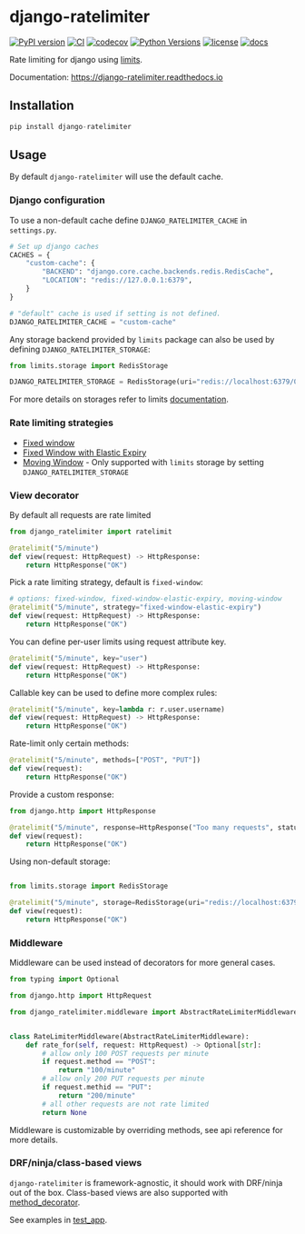 # django-ratelimiter

[![PyPI version](https://badge.fury.io/py/django-ratelimiter.svg)](https://pypi.org/project/django-ratelimiter/)
[![CI](https://github.com/andriykohut/django-ratelimiter/actions/workflows/ci.yml/badge.svg)](https://github.com/andriykohut/django-ratelimiter/actions/workflows/ci.yml?query=branch%3Amain)
[![codecov](https://codecov.io/gh/andriykohut/django-ratelimiter/branch/main/graph/badge.svg)](https://codecov.io/gh/andriykohut/django-ratelimiter)
[![Python Versions](https://img.shields.io/pypi/pyversions/django-ratelimiter)](https://pypi.python.org/pypi/django-ratelimiter/)
[![license](https://img.shields.io/pypi/l/django-ratelimiter.svg)](https://pypi.python.org/pypi/django-ratelimiter)
[![docs](https://readthedocs.org/projects/django-ratelimiter/badge/?version=latest)](https://django-ratelimiter.readthedocs.io/)

Rate limiting for django using [limits](https://limits.readthedocs.io/en/stable/).

Documentation: <https://django-ratelimiter.readthedocs.io>

## Installation

```py
pip install django-ratelimiter
```

## Usage

By default `django-ratelimiter` will use the default cache.

### Django configuration

To use a non-default cache define `DJANGO_RATELIMITER_CACHE` in `settings.py`.

```py
# Set up django caches
CACHES = {
    "custom-cache": {
        "BACKEND": "django.core.cache.backends.redis.RedisCache",
        "LOCATION": "redis://127.0.0.1:6379",
    }
}

# "default" cache is used if setting is not defined.
DJANGO_RATELIMITER_CACHE = "custom-cache"
```

Any storage backend provided by `limits` package can also be used by defining `DJANGO_RATELIMITER_STORAGE`:

```py
from limits.storage import RedisStorage

DJANGO_RATELIMITER_STORAGE = RedisStorage(uri="redis://localhost:6379/0")
```

For more details on storages refer to limits [documentation](https://limits.readthedocs.io/en/stable/storage.html).

### Rate limiting strategies

- [Fixed window](https://limits.readthedocs.io/en/stable/strategies.html#fixed-window)
- [Fixed Window with Elastic Expiry](https://limits.readthedocs.io/en/stable/strategies.html#fixed-window-with-elastic-expiry)
- [Moving Window](https://limits.readthedocs.io/en/stable/strategies.html#moving-window) - Only supported with `limits` storage by setting `DJANGO_RATELIMITER_STORAGE`

### View decorator

By default all requests are rate limited

```py
from django_ratelimiter import ratelimit

@ratelimit("5/minute")
def view(request: HttpRequest) -> HttpResponse:
    return HttpResponse("OK")
```

Pick a rate limiting strategy, default is `fixed-window`:

```py
# options: fixed-window, fixed-window-elastic-expiry, moving-window
@ratelimit("5/minute", strategy="fixed-window-elastic-expiry")
def view(request: HttpRequest) -> HttpResponse:
    return HttpResponse("OK")
```

You can define per-user limits using request attribute key.

```py
@ratelimit("5/minute", key="user")
def view(request: HttpRequest) -> HttpResponse:
    return HttpResponse("OK")
```

Callable key can be used to define more complex rules:

```py
@ratelimit("5/minute", key=lambda r: r.user.username)
def view(request: HttpRequest) -> HttpResponse:
    return HttpResponse("OK")
```

Rate-limit only certain methods:

```py
@ratelimit("5/minute", methods=["POST", "PUT"])
def view(request):
    return HttpResponse("OK")
```

Provide a custom response:

```py
from django.http import HttpResponse

@ratelimit("5/minute", response=HttpResponse("Too many requests", status=400))
def view(request):
    return HttpResponse("OK")
```

Using non-default storage:

```py

from limits.storage import RedisStorage

@ratelimit("5/minute", storage=RedisStorage(uri="redis://localhost:6379/0"))
def view(request):
    return HttpResponse("OK")
```

### Middleware

Middleware can be used instead of decorators for more general cases.

```py
from typing import Optional

from django.http import HttpRequest

from django_ratelimiter.middleware import AbstractRateLimiterMiddleware


class RateLimiterMiddleware(AbstractRateLimiterMiddleware):
    def rate_for(self, request: HttpRequest) -> Optional[str]:
        # allow only 100 POST requests per minute
        if request.method == "POST":
            return "100/minute"
        # allow only 200 PUT requests per minute
        if request.methid == "PUT":
            return "200/minute"
        # all other requests are not rate limited
        return None
```

Middleware is customizable by overriding methods, see api reference for more details.

### DRF/ninja/class-based views

`django-ratelimiter` is framework-agnostic, it should work with DRF/ninja out of the box.
Class-based views are also supported with [method_decorator](https://docs.djangoproject.com/en/5.0/topics/class-based-views/intro/#decorating-the-class).

See examples in [test_app](./test_app/views.py).
